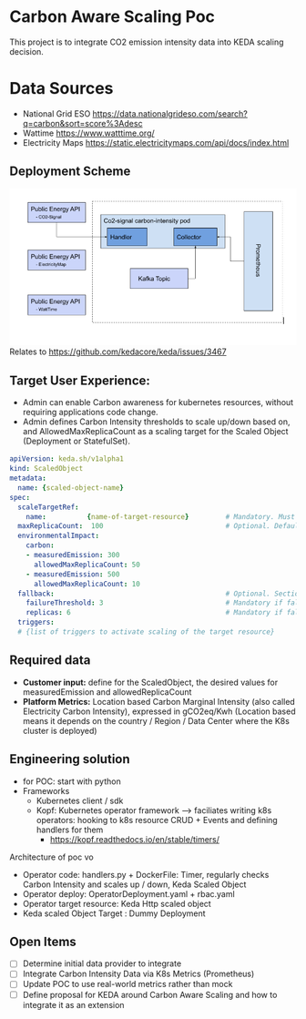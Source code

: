# Carbon Aware Scaling Poc
This project is to integrate CO2 emission intensity data into KEDA scaling decision.


# Data Sources

- National Grid ESO https://data.nationalgrideso.com/search?q=carbon&sort=score%3Adesc
- Wattime https://www.watttime.org/
- Electricity Maps https://static.electricitymaps.com/api/docs/index.html

## Deployment Scheme
![Deployment](/images/deployment.png)
Relates to https://github.com/kedacore/keda/issues/3467

## Target User Experience:

- Admin can enable Carbon awareness for kubernetes resources, without requiring applications code change.
- Admin defines Carbon Intensity thresholds to scale up/down based on, and AllowedMaxReplicaCount as a scaling target for the Scaled Object (Deployment or StatefulSet).

``` yaml
apiVersion: keda.sh/v1alpha1
kind: ScaledObject
metadata:
  name: {scaled-object-name}
spec:
  scaleTargetRef:
    name:          {name-of-target-resource}         # Mandatory. Must be in the same namespace as the ScaledObject
  maxReplicaCount:  100                              # Optional. Default: 100
  environmentalImpact:
    carbon:
    - measuredEmission: 300
      allowedMaxReplicaCount: 50
    - measuredEmission: 500
      allowedMaxReplicaCount: 10
  fallback:                                          # Optional. Section to specify fallback options
    failureThreshold: 3                              # Mandatory if fallback section is included
    replicas: 6                                      # Mandatory if fallback section is included
  triggers:
  # {list of triggers to activate scaling of the target resource}
  ```

## Required data 

- **Customer input:** define for the ScaledObject, the desired values for measuredEmission and allowedReplicaCount
- **Platform Metrics:** Location based Carbon Marginal Intensity (also called Electricity Carbon Intensity), expressed in gCO2eq/Kwh (Location based means it depends on the country / Region / Data Center where the K8s cluster is deployed)
 
## Engineering solution

- for POC: start with python
- Frameworks
  - Kubernetes client / sdk
  - Kopf: Kubernetes operator framework --> faciliates writing k8s operators: hooking to k8s resource CRUD + Events and defining handlers for them
    - https://kopf.readthedocs.io/en/stable/timers/
   
Architecture of poc vo

- Operator code: handlers.py + DockerFile: Timer, regularly checks Carbon Intensity and scales up / down, Keda Scaled Object 
- Operator deploy: OperatorDeployment.yaml + rbac.yaml
- Operator target resource: Keda Http scaled object
- Keda scaled Object Target : Dummy Deployment
   
## Open Items

- [ ] Determine initial data provider to integrate
- [ ] Integrate Carbon Intensity Data via K8s Metrics (Prometheus)
- [ ] Update POC to use real-world metrics rather than mock
- [ ] Define proposal for KEDA around Carbon Aware Scaling and how to integrate it as an extension
